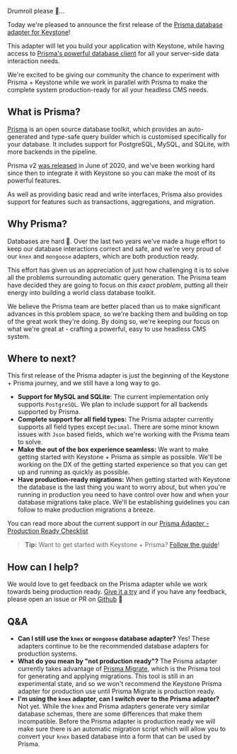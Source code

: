 <!--[meta]
section: blog
title: Keystone + Prisma
date: 2020-09-29
author: Tim Leslie
order: 0.4
[meta]-->

Drumroll please 🥁...

Today we're pleased to announce the first release of the [Prisma database adapter for Keystone](/docs/guides/prisma.md)!

This adapter will let you build your application with Keystone, while having access to [Prisma's powerful database client](https://www.prisma.io/docs/reference/tools-and-interfaces/prisma-client) for all your server-side data interaction needs.

We're excited to be giving our community the chance to experiment with Prisma + Keystone while we work in parallel with Prisma to make the complete system production-ready for all your headless CMS needs.

## What is Prisma?

[Prisma](http://prisma.io) is an open source database toolkit, which provides an auto-generated and type-safe query builder which is customised specifically for your database. It includes support for PostgreSQL, MySQL, and SQLite, with more backends in the pipeline.

Prisma v2 [was released](https://www.prisma.io/blog/announcing-prisma-2-n0v98rzc8br1/) in June of 2020, and we've been working hard since then to integrate it with Keystone so you can make the most of its powerful features.

As well as providing basic read and write interfaces, Prisma also provides support for features such as transactions, aggregations, and migration.

## Why Prisma?

Databases are hard 🤷. Over the last two years we've made a huge effort to keep our database interactions correct and safe, and we're very proud of our `knex` and `mongoose` adapters, which are both production ready.

This effort has given us an appreciation of just how challenging it is to solve all the problems surrounding automatic query generation. The Prisma team have decided they are going to focus on _this exact problem_, putting all their energy into building a world class database toolkit.

We believe the Prisma team are better placed than us to make significant advances in this problem space, so we're backing them and building on top of the great work they're doing. By doing so, we're keeping our focus on what we're great at - crafting a powerful, easy to use headless CMS system.

## Where to next?

This first release of the Prisma adapter is just the beginning of the Keystone + Prisma journey, and we still have a long way to go.

- **Support for MySQL and SQLite**: The current implementation only supports `PostgreSQL`. We plan to include support for all backends supported by Prisma.
- **Complete support for all field types:** The Prisma adapter currently supports all field types except `Decimal`. There are some minor known issues with `Json` based fields, which we're working with the Prisma team to solve.
- **Make the out of the box experience seamless:** We want to make getting started with Keystone + Prisma as simple as possible. We'll be working on the DX of the getting started experience so that you can get up and running as quickly as possible.
- **Have production-ready migrations:** When getting started with Keystone the database is the last thing you want to worry about, but when you're running in production you need to have control over how and when your database migrations take place. We'll be establishing guidelines you can follow to make production migrations a breeze.

You can read more about the current support in our [Prisma Adapter - Production Ready Checklist](/docs/discussions/prisma.md)

> **Tip:** Want to get started with Keystone + Prisma? [Follow the guide](/docs/guides/prisma.md)!

## How can I help?

We would love to get feedback on the Prisma adapter while we work towards being production ready. [Give it a try](/docs/guides/prisma.md) and if you have any feedback, please open an issue or PR on [Github](https://github.com/keystonejs/keystone) 🙏

## Q&A

- **Can I still use the `knex` or `mongoose` database adapter?**
  Yes! These adapters continue to be the recommended database adapters for production systems.
- **What do you mean by "not production ready"?**
  The Prisma adapter currently takes advantage of [Prisma Migrate](https://www.prisma.io/docs/reference/tools-and-interfaces/prisma-migrate), which is the Prisma tool for generating and applying migrations. This tool is still in an experimental state, and so we won't recommend the Keystone Prisma adapter for production use until Prisma Migrate is production ready.
- **I'm using the `knex` adapter, can I switch over to the Prisma adapter?**
  Not yet. While the `knex` and Prisma adapters generate very similar database schemas, there are some differences that make them incompatible. Before the Prisma adapter is production ready we will make sure there is an automatic migration script which will allow you to convert your `knex` based database into a form that can be used by Prisma.
